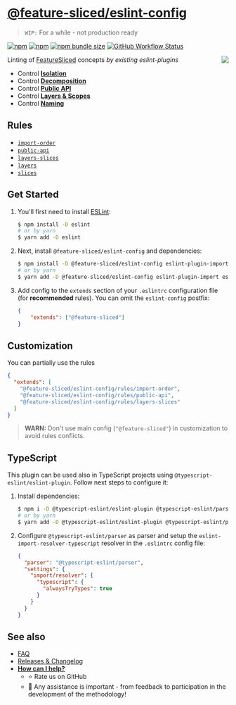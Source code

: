 # [@feature-sliced/eslint-config](https://www.npmjs.com/package/@feature-sliced/eslint-config)

> `WIP:` For a while - not production ready

[npm]: https://www.npmjs.com/package/@feature-sliced/eslint-config

[![npm](https://img.shields.io/npm/v/@feature-sliced/eslint-config?style=flat-square)][npm]
[![npm](https://img.shields.io/npm/dw/@feature-sliced/eslint-config?style=flat-square)][npm]
[![npm bundle size](https://img.shields.io/bundlephobia/min/@feature-sliced/eslint-config?style=flat-square)][npm]
[![GitHub Workflow Status](https://img.shields.io/github/workflow/status/feature-sliced/eslint-config/Test%20current%20build?label=tests&style=flat-square)](https://github.com/feature-sliced/eslint-config/actions)

<img src="https://avatars.githubusercontent.com/u/60469024?s=120&v=4" align="right">

Linting of [FeatureSliced](https://github.com/feature-sliced/documentation) concepts *by existing eslint-plugins*

- Control [**Isolation**](https://feature-sliced.design/docs/concepts/low-coupling)
- Control [**Decomposition**](https://feature-sliced.design/docs/concepts/app-splitting)
- Control [**Public API**](https://feature-sliced.design/docs/concepts/public-api)
- Control [**Layers & Scopes**](https://feature-sliced.design/docs/reference/layers)
- Control [**Naming**](https://feature-sliced.design/docs/concepts/naming-adaptability)

<!--
Uncomment if will be needed

## Table of contents
* [Overview](#overview)
* [Get started](#get-started)
* [Usage](#usage)
* [Also](#also)
-->

## Rules

- [`import-order`](./rules/import-order)
- [`public-api`](./rules/public-api)
- [`layers-slices`](./rules/layers-slices)
- [`layers`](./rules/layers)
- [`slices`](./rules/slices)

## Get Started

1. You'll first need to install [ESLint](http://eslint.org):

    ```sh
    $ npm install -D eslint
    # or by yarn
    $ yarn add -D eslint
    ```

2. Next, install `@feature-sliced/eslint-config` and dependencies:

    ```sh
    $ npm install -D @feature-sliced/eslint-config eslint-plugin-import eslint-plugin-boundaries
    # or by yarn
    $ yarn add -D @feature-sliced/eslint-config eslint-plugin-import eslint-plugin-boundaries
    ```

3. Add config to the `extends` section of your `.eslintrc` configuration file (for **recommended** rules). You can omit the `eslint-config` postfix:

    ```json
    {
        "extends": ["@feature-sliced"]
    }
    ```

## Customization

You can partially use the rules

```json
{
  "extends": [
    "@feature-sliced/eslint-config/rules/import-order",
    "@feature-sliced/eslint-config/rules/public-api",
    "@feature-sliced/eslint-config/rules/layers-slices"
  ]
}
```

> **WARN:** Don't use main config (`"@feature-sliced"`) in customization to avoid rules conflicts.

## TypeScript

This plugin can be used also in TypeScript projects using `@typescript-eslint/eslint-plugin`. Follow next steps to configure it:

1. Install dependencies:

   ```sh
   $ npm i -D @typescript-eslint/eslint-plugin @typescript-eslint/parser eslint-import-resolver-typescript
   # or by yarn
   $ yarn add -D @typescript-eslint/eslint-plugin @typescript-eslint/parser eslint-import-resolver-typescript
   ```

2. Configure `@typescript-eslint/parser` as parser and setup the `eslint-import-resolver-typescript` resolver in the `.eslintrc` config file:

   ```json
   {
     "parser": "@typescript-eslint/parser",
     "settings": {
       "import/resolver": {
         "typescript": {
           "alwaysTryTypes": true
         }
       }
     }
   }
   ```

## See also

- [FAQ](./FAQ.md)
- [Releases & Changelog](https://github.com/feature-sliced/eslint-config/releases)
- [**How can I help?**](./CONTRIBUTING.md)
  - ⭐ Rate us on GitHub
  - 💫 Any assistance is important - from feedback to participation in the development of the methodology!
